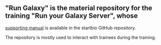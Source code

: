 ## "Run Galaxy" is the material repository for the training "Run your Galaxy Server", whose
[supporting manual](https://artbio.github.io/startbio/Run-Galaxy/) is available in the startbio
GitHub repository.

The repository is mostly used to interact with trainees during the training. 
